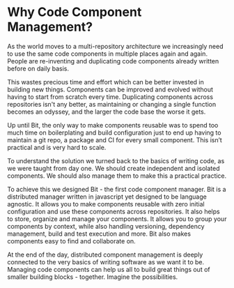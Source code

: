 
# Why Code Component Management?

As the world moves to a multi-repository architecture we increasingly need to use the same code components in multiple places again and again. People are re-inventing and duplicating code components already written before on daily basis.

This wastes precious time and effort which can be better invested in building new things. Components can be improved and evolved without having to start from scratch every time. Duplicating components across repositories isn't any better, as maintaining or changing a single function becomes an odyssey, and the larger the code base the worse it gets.

Up until Bit, the only way to make components reusable was to spend too much time on boilerplating and build configuration just to end up having to maintain a git repo, a package and CI for every small component. This isn’t practical and is very hard to scale.

To understand the solution we turned back to the basics of writing code, as we were taught from day one. We should create independent and isolated components. We should also manage them to make this a practical practice.

To achieve this we designed Bit - the first code component manager. Bit is a distributed manager written in javascript yet designed to be language agnostic. It allows you to make components reusable with zero initial configuration and use these components across repositories. It also helps to store, organize and manage your components. It allows you to group your components by context, while also handling versioning, dependency management, build and test execution and more. Bit also makes components easy to find and collaborate on.

At the end of the day, distributed component management is deeply connected to the very basics of writing software as we want it to be. Managing code components can help us all to build great things out of smaller building blocks - together. Imagine the possibilities.